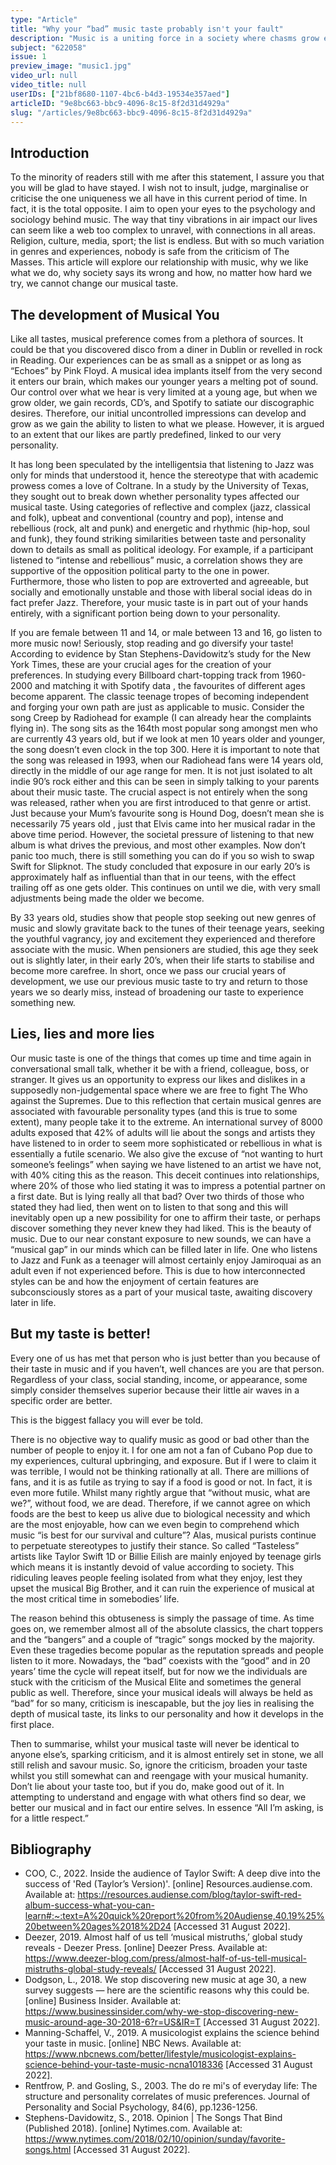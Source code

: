 ```yaml
---
type: "Article"
title: "Why your “bad” music taste probably isn't your fault"
description: "Music is a uniting force in a society where chasms grow ever deeper. It gives life rhythm. It’s what the world relies on to keep on turning. But with nearly 8 billion humans on Earth, our tastes are infinitely unique. Join me as I shred sound to get to the heart of why we are who we are."
subject: "622058"
issue: 1
preview_image: "music1.jpg"
video_url: null
video_title: null
userIDs: ["21bf8680-1107-4bc6-b4d3-19534e357aed"]
articleID: "9e8bc663-bbc9-4096-8c15-8f2d31d4929a"
slug: "/articles/9e8bc663-bbc9-4096-8c15-8f2d31d4929a"
---
```



## Introduction
To the minority of readers still with me after this statement, I assure you that you will be glad to have stayed. I wish not to insult, judge, marginalise or criticise the one uniqueness we all have in this current period of time. In fact, it is the total opposite. I aim to open your eyes to the psychology and sociology behind music. The way that tiny vibrations in air impact our lives can seem like a web too complex to unravel, with connections in all areas. Religion, culture, media, sport; the list is endless. But with so much variation in genres and experiences, nobody is safe from the criticism of The Masses. This article will explore our relationship with music, why we like what we do, why society says its wrong and how, no matter how hard we try, we cannot change our musical taste. 

## The development of Musical You
Like all tastes, musical preference comes from a plethora of sources. It could be that you discovered disco from a diner in Dublin or revelled in rock in Reading. Our experiences can be as small as a snippet or as long as “Echoes” by Pink Floyd. A musical idea implants itself from the very second it enters our brain, which makes our younger years a melting pot of sound. Our control over what we hear is very limited at a young age, but when we grow older, we gain records, CD’s, and Spotify to satiate our discographic desires. Therefore, our initial uncontrolled impressions can develop and grow as we gain the ability to listen to what we please. However, it is argued to an extent that our likes are partly predefined, linked to our very personality.

It has long been speculated by the intelligentsia that listening to Jazz was only for minds that understood it, hence the stereotype that with academic prowess comes a love of Coltrane. In a study by the University of Texas, they sought out to break down whether personality types affected our musical taste. Using categories of reflective and complex (jazz, classical and folk), upbeat and conventional (country and pop), intense and rebellious (rock, alt and punk) and energetic and rhythmic (hip-hop, soul and funk), they found striking similarities between taste and personality down to details as small as political ideology. For example, if a participant listened to “intense and rebellious” music, a correlation shows they are supportive of the opposition political party to the one in power. Furthermore, those who listen to pop are extroverted and agreeable, but socially and emotionally unstable and those with liberal social ideas do in fact prefer Jazz. Therefore, your music taste is in part out of your hands entirely, with a significant portion being down to your personality.

If you are female between 11 and 14, or male between 13 and 16, go listen to more music now! Seriously, stop reading and go diversify your taste! According to evidence by Stan Stephens-Davidowitz’s study for the New York Times, these are your crucial ages for the creation of your preferences. In studying every Billboard chart-topping track from 1960-2000 and matching it with Spotify data , the favourites of different ages become apparent. The classic teenage tropes of becoming independent and forging your own path are just as applicable to music. Consider the song Creep by Radiohead for example (I can already hear the complaints flying in). The song sits as the 164th most popular song amongst men who are currently 43 years old, but if we look at men 10 years older and younger, the song doesn’t even clock in the top 300. Here it is important to note that the song was released in 1993, when our Radiohead fans were 14 years old, directly in the middle of our age range for men. It is not just isolated to alt indie 90’s rock either and this can be seen in simply talking to your parents about their music taste. The crucial aspect is not entirely when the song was released, rather when you are first introduced to that genre or artist. Just because your Mum’s favourite song is Hound Dog, doesn’t mean she is necessarily 75 years old , just that Elvis came into her musical radar in the above time period. However, the societal pressure of listening to that new album is what drives the previous, and most other examples. Now don’t panic too much, there is still something you can do if you so wish to swap Swift for Slipknot. The study concluded that exposure in our early 20’s is approximately half as influential than that in our teens, with the effect trailing off as one gets older. This continues on until we die, with very small adjustments being made the older we become.

By 33 years old, studies show that people stop seeking out new genres of music and slowly gravitate back to the tunes of their teenage years, seeking the youthful vagrancy, joy and excitement they experienced and therefore associate with the music. When pensioners are studied, this age they seek out is slightly later, in their early 20’s, when their life starts to stabilise and become more carefree. In short, once we pass our crucial years of development, we use our previous music taste to try and return to those years we so dearly miss, instead of broadening our taste to experience something new.

## Lies, lies and more lies
Our music taste is one of the things that comes up time and time again in conversational small talk, whether it be with a friend, colleague, boss, or stranger. It gives us an opportunity to express our likes and dislikes in a supposedly non-judgemental space where we are free to fight The Who against the Supremes. Due to this reflection that certain musical genres are associated with favourable personality types (and this is true to some extent), many people take it to the extreme. An international survey of 8000 adults exposed that 42% of adults will lie about the songs and artists they have listened to in order to seem more sophisticated or rebellious in what is essentially a futile scenario. We also give the excuse of “not wanting to hurt someone’s feelings” when saying we have listened to an artist we have not, with 40% citing this as the reason. This deceit continues into relationships, where 20% of those who lied stating it was to impress a potential partner on a first date.
But is lying really all that bad? Over two thirds of those who stated they had lied, then went on to listen to that song and this will inevitably open up a new possibility for one to affirm their taste, or perhaps discover something they never knew they had liked. This is the beauty of music. Due to our near constant exposure to new sounds, we can have a “musical gap” in our minds which can be filled later in life. One who listens to Jazz and Funk as a teenager will almost certainly enjoy Jamiroquai as an adult even if not experienced before. This is due to how interconnected styles can be and how the enjoyment of certain features are subconsciously stores as a part of your musical taste, awaiting discovery later in life.

## But my taste is better!
Every one of us has met that person who is just better than you because of their taste in music and if you haven’t, well chances are you are that person. Regardless of your 
class, social standing, income, or appearance, some simply consider themselves superior because their little air waves in a specific order are better. 

This is the biggest fallacy you will ever be told.

There is no objective way to qualify music as good or bad other than the number of people to enjoy it. I for one am not a fan of Cubano Pop due to my experiences, cultural upbringing, and exposure. But if I were to claim it was terrible, I would not be thinking rationally at all. There are millions of fans, and it is as futile as trying to say if a food is good or not. In fact, it is even more futile. Whilst many rightly argue that “without music, what are we?”, without food, we are dead. Therefore, if we cannot agree on which foods are the best to keep us alive due to biological necessity and which are the most enjoyable, how can we even begin to comprehend which music “is best for our survival and culture”? Alas, musical purists continue to perpetuate stereotypes to justify their stance. So called “Tasteless” artists like Taylor Swift 1D or Billie Eilish are mainly enjoyed by teenage girls which means it is instantly devoid of value according to society. This ridiculing leaves people feeling isolated from what they enjoy, lest they upset the musical Big Brother, and it can ruin the experience of musical at the most critical time in somebodies’ life.   

The reason behind this obtuseness is simply the passage of time. As time goes on, we remember almost all of the absolute classics, the chart toppers and the “bangers” and a couple of “tragic” songs mocked by the majority. Even these tragedies become popular as the reputation spreads and people listen to it more. Nowadays, the “bad” coexists with the “good” and in 20 years’ time the cycle will repeat itself, but for now we the individuals are stuck with the criticism of the Musical Elite and sometimes the general public as well. Therefore, since your musical ideals will always be held as “bad” for so many, criticism is inescapable, but the joy lies in realising the depth of musical taste, its links to our personality and how it develops in the first place.


Then to summarise, whilst your musical taste will never be identical to anyone else’s, sparking criticism, and it is almost entirely set in stone, we all still relish and savour music. So, ignore the criticism, broaden your taste whilst you still somewhat can and reengage with your musical humanity. Don’t lie about your taste too, but if you do, make good out of it. In attempting to understand and engage with what others find so dear, we better our musical and in fact our entire selves. In essence “All I’m asking, is for a little respect.”

<div id="bibliography">
<h2>Bibliography</h2>

- COO, C., 2022. Inside the audience of Taylor Swift: A deep dive into the success of 'Red (Taylor’s Version)'. [online] Resources.audiense.com. Available at: <https://resources.audiense.com/blog/taylor-swift-red-album-success-what-you-can-learn#:~:text=A%20quick%20report%20from%20Audiense,40.19%25%20between%20ages%2018%2D24> [Accessed 31 August 2022].
- Deezer, 2019. Almost half of us tell ‘musical mistruths,’ global study reveals - Deezer Press. [online] Deezer Press. Available at: <https://www.deezer-blog.com/press/almost-half-of-us-tell-musical-mistruths-global-study-reveals/> [Accessed 31 August 2022].
- Dodgson, L., 2018. We stop discovering new music at age 30, a new survey suggests — here are the scientific reasons why this could be. [online] Business Insider. Available at: <https://www.businessinsider.com/why-we-stop-discovering-new-music-around-age-30-2018-6?r=US&IR=T> [Accessed 31 August 2022].
- Manning-Schaffel, V., 2019. A musicologist explains the science behind your taste in music. [online] NBC News. Available at: <https://www.nbcnews.com/better/lifestyle/musicologist-explains-science-behind-your-taste-music-ncna1018336> [Accessed 31 August 2022].
- Rentfrow, P. and Gosling, S., 2003. The do re mi's of everyday life: The structure and personality correlates of music preferences. Journal of Personality and Social Psychology, 84(6), pp.1236-1256.
- Stephens-Davidowitz, S., 2018. Opinion | The Songs That Bind (Published 2018). [online] Nytimes.com. Available at: <https://www.nytimes.com/2018/02/10/opinion/sunday/favorite-songs.html> [Accessed 31 August 2022].

</div>